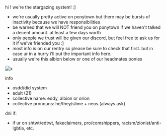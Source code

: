 hi ! we're the stargazing system! :]

- we're usually pretty active on ponytown but there may be bursts of inactivity because we have responsibilities
- be warned that we will NOT friend you on ponytown if we haven't talked a decent amount. at least a few days worth
- only people we trust will be given our discord, but feel free to ask us for it if we've friended you :]
- most info is on our rentry so please be sure to check that first. but in case ur in a hurry i'll put the important info here.
- usually we're this albion below or one of our headmates ponies

![x](https://i.imgur.com/gT8yilJ.png)

info
- osdd/did system
- adult (21)
- collective name: eddy, albion or orion
- collective pronouns: he/they/slime + neos (always ask)

dni if:
- if ur on shtwt/edtwt, fakeclaimers, pro/comshippers, racism/zionist/anti-lgbtia, etc.
